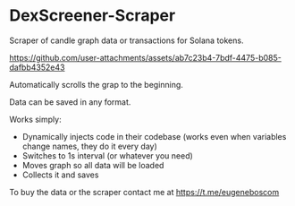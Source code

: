 # DexScreener-Scraper

Scraper of candle graph data or transactions for Solana tokens.

https://github.com/user-attachments/assets/ab7c23b4-7bdf-4475-b085-dafbb4352e43

Automatically scrolls the grap to the beginning.

Data can be saved in any format.

Works simply:
- Dynamically injects code in their codebase (works even when variables change names, they do it every day)
- Switches to 1s interval (or whatever you need)
- Moves graph so all data will be loaded
- Collects it and saves

To buy the data or the scraper contact me at https://t.me/eugeneboscom
